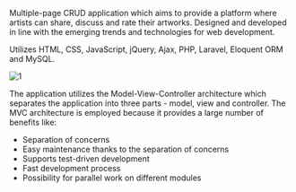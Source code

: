 Multiple-page CRUD application which aims to provide a platform where artists can share, discuss and rate their artworks. Designed and developed in line with the emerging trends and technologies for web development.

Utilizes HTML, CSS, JavaScript, jQuery, Ajax, PHP, Laravel, Eloquent ORM and MySQL.

![1](https://user-images.githubusercontent.com/16446652/93598800-e55a5f00-f9c5-11ea-96b4-5a24ff378ee0.png)

The application utilizes the Model-View-Controller architecture which separates the application into three parts - model, view and controller. The MVC architecture is employed because it provides a large number of benefits like:

* Separation of concerns
* Easy maintenance thanks to the separation of concerns
* Supports test-driven development
* Fast development process
* Possibility for parallel work on different modules
